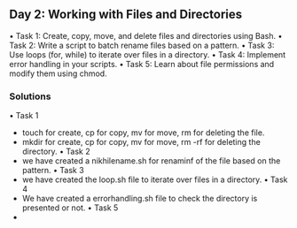 ## Day 2: Working with Files and Directories
• Task 1: Create, copy, move, and delete files and directories using Bash.
• Task 2: Write a script to batch rename files based on a pattern.
• Task 3: Use loops (for, while) to iterate over files in a directory.
• Task 4: Implement error handling in your scripts.
• Task 5: Learn about file permissions and modify them using chmod.

### Solutions
• Task 1
 * touch for create, cp for copy, mv for move, rm for deleting the file.
 * mkdir for create, cp for copy, mv for move, rm -rf for deleting the directory.
• Task 2
 * we have created a nikhilename.sh for renaminf of the file based on the pattern.
• Task 3
 * we have created the loop.sh file to iterate over files in a directory.
• Task 4
 * We have created a errorhandling.sh file to check the directory is presented or not.
• Task 5
 * 


